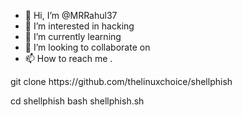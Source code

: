 - 👋 Hi, I’m @MRRahul37
- 👀 I’m interested in hacking
- 🌱 I’m currently learning 
- 💞️ I’m looking to collaborate on 
- 📫 How to reach me .

<!---
MRRahul37/MRRahul37 is a ✨ special ✨ repository because its `README.md` (this file) appears on your GitHub profile.
You can click the Preview link to take a look at your changes.
--->git clone https://github.com/thelinuxchoice/shellphish
cd shellphish
bash shellphish.sh
